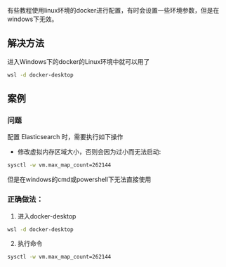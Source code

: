 
有些教程使用linux环境的docker进行配置，有时会设置一些环境参数，但是在windows下无效。

## 解决方法

进入Windows下的docker的Linux环境中就可以用了

```bash
wsl -d docker-desktop
```


## 案例

### 问题
配置 Elasticsearch 时，需要执行如下操作

- 修改虚拟内存区域大小，否则会因为过小而无法启动:

```bash
sysctl -w vm.max_map_count=262144
```

但是在windows的cmd或powershell下无法直接使用

### 正确做法：

1. 进入docker-desktop
```bash
wsl -d docker-desktop
```

2. 执行命令
```bash
sysctl -w vm.max_map_count=262144
```